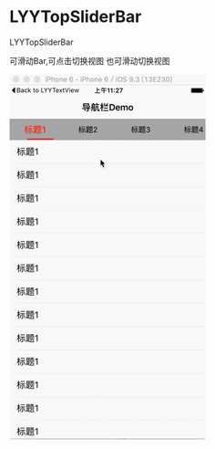 # LYYTopSliderBar
LYYTopSliderBar

可滑动Bar,可点击切换视图 也可滑动切换视图

![image](https://github.com/cocfident/LYYTopSliderBar/blob/master/Untitled.gif)
